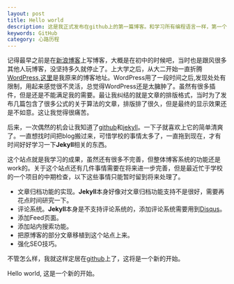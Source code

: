 ```yaml
---
layout: post
title: Hello world
description: 这是我正式发布在github上的第一篇博客。和学习所有编程语言一样，第一个实例总是Hello World!
keywords: GitHub
category: 心路历程
---
```


记得最早之前是在[新浪博客](http://blog.sina.com.cn/ "新浪博客")上写博客，大概是在初中的时候吧，当时也是跟风很多其他人玩博客，没坚持多久就停止了。上大学之后，从大二开始一直折腾[WordPress](http://wordpress.org/ "WordPress"),[这里](http://flyaway-blog.com "flyaway")是我原来的博客地址。WordPress用了一段时间之后,发现处处有限制，用起来感觉很不灵活，总觉得WordPress还是太臃肿了。虽然有很多插件，但是还是不能满足我的需要。最让我纠结的就是文章的排版格式，当时为了发布几篇包含了很多公式的关于算法的文章，排版排了很久，但是最终的显示效果还是不如意。这让我觉得很痛苦。

后来，一次偶然的机会让我知道了[github](https://github.com/ "github")和[jekyll](http://jekyllrb.com/ "Jekyll")。一下子就喜欢上它的简单清爽了。一直想找时间把blog搬过来，可惜学校的事情太多了，一直拖到现在，才有时间好好学习一下**Jekyll**相关的东西。

这个站点就是我学习的成果，虽然还有很多不完善，但整体博客系统的功能还是work的。关于这个站点还有几件事情需要在将来进一步完善，但是最近忙于学校的一个项目的中期检查，以下这些事情只能暂时留到将来处理了。

- 文章归档功能的实现。**Jekyll**本身好像对文章归档功能支持不是很好，需要再花点时间研究一下。
- 评论系统。**Jekyll**本身是不支持评论系统的，添加评论系统需要用到[Disqus](http://disqus.com/ "Disqus")。
- 添加Feed页面。
- 添加站内搜索功能。
- 把原博客的部分文章移植到这个站点上来。
- 强化SEO技巧。

不管怎么样，我就这样定居在[github](https://github.com/ "github")上了，这将是一个新的开始。

Hello world, 这是一个新的开始。



